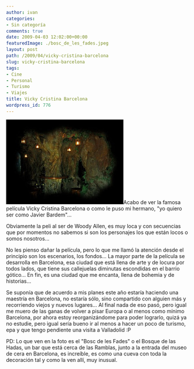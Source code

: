```yaml
---
author: ivan
categories:
- Sin categoría
comments: true
date: 2009-04-03 12:02:00+00:00
featuredImage: ./bosc_de_les_fades.jpeg
layout: post
path: /2009/04/vicky-cristina-barcelona
slug: vicky-cristina-barcelona
tags:
- Cine
- Personal
- Turismo
- Viajes
title: Vicky Cristina Barcelona
wordpress_id: 776
---
```


[![](./bosc_de_les_fades.jpeg)](https://3.bp.blogspot.com/_T2UWuNJg3dQ/SdW3ZoaJH4I/AAAAAAAABcQ/okmAwIjAzgI/s1600-h/bosc_de_les_fades.jpeg)Acabo de ver la famosa película Vicky Cristina Barcelona o como le puso mi hermano, "yo quiero ser como Javier Bardem"...

Obviamente la peli al ser de Woody Allen, es muy loca y con secuencias que por momentos no sabemos si son los personajes los que están locos o somos nosotros...

No les pienso dañar la película, pero lo que me llamó la atención desde el principio son los escenarios, los fondos... La mayor parte de la película se desarrolla en Barcelona, esa ciudad que está llena de arte y de locura por todos lados, que tiene sus callejuelas diminutas escondidas en el barrio gótico... En fin, es una ciudad que me encanta, llena de bohemia y de historias...

Se suponía que de acuerdo a mis planes este año estaría haciendo una maestría en Barcelona, no estaría sólo, sino compartido con alguien más y recorriendo viejos y nuevos lugares... Al final nada de eso pasó, pero igual me muero de las ganas de volver a pisar Europa o al menos como mínimo Barcelona, por ahora estoy reorganizándome para poder lograrlo, quizá ya no estudie, pero igual sería bueno ir al menos a hacer un poco de turismo, epa y que tengo pendiente una visita a Valladolid :P

PD: Lo que ven en la foto es el "Bosc de les Fades" o el Bosque de las Hadas, un bar que está cerca de las Ramblas, junto a la entrada del museo de cera en Barcelona, es increíble, es como una cueva con toda la decoración tal y como la ven allí, muy inusual.
